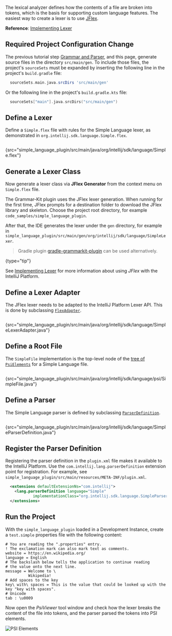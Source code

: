 [//]: # (title: 4. Lexer and Parser Definition)

<!-- Copyright 2000-2020 JetBrains s.r.o. and other contributors. Use of this source code is governed by the Apache 2.0 license that can be found in the LICENSE file. -->

The lexical analyzer defines how the contents of a file are broken into tokens, which is the basis for supporting custom language features.
The easiest way to create a lexer is to use [JFlex](https://jflex.de/).

**Reference**: [Implementing Lexer](implementing_lexer.md)

## Required Project Configuration Change
The previous tutorial step [Grammar and Parser](grammar_and_parser.md), and this page, generate source files in the directory `src/main/gen`.
To include those files, the project's `sourceSets` must be expanded by inserting the following line in the project's `build.gradle` file:

```groovy
  sourceSets.main.java.srcDirs 'src/main/gen'
```

Or the following line in the project's `build.gradle.kts` file:
```kotlin
  sourceSets["main"].java.srcDirs("src/main/gen")
```

## Define a Lexer
Define a `Simple.flex` file with rules for the Simple Language lexer, as demonstrated in `org.intellij.sdk.language.Simple.flex`.

```java
```
{src="simple_language_plugin/src/main/java/org/intellij/sdk/language/Simple.flex"}

## Generate a Lexer Class
Now generate a lexer class via **JFlex Generator** from the context menu on `Simple.flex` file.

The Grammar-Kit plugin uses the JFlex lexer generation.
When running for the first time, JFlex prompts for a destination folder to download the JFlex library and skeleton.
Choose the project root directory, for example `code_samples/simple_language_plugin`.

After that, the IDE generates the lexer under the `gen` directory, for example in `simple_language_plugin/src/main/gen/org/intellij/sdk/language/SimpleLexer`.

 >  Gradle plugin [gradle-grammarkit-plugin](https://github.com/JetBrains/gradle-grammar-kit-plugin) can be used alternatively.
 >
 {type="tip"}

See [Implementing Lexer](implementing_lexer.md) for more information about using _JFlex_ with the IntelliJ Platform.

## Define a Lexer Adapter
The JFlex lexer needs to be adapted to the IntelliJ Platform Lexer API.
This is done by subclassing [`FlexAdapter`](upsource:///platform/core-api/src/com/intellij/lexer/FlexAdapter.java).

```java
```
{src="simple_language_plugin/src/main/java/org/intellij/sdk/language/SimpleLexerAdapter.java"}

## Define a Root File
The `SimpleFile` implementation is the top-level node of the [tree of `PsiElements`](implementing_parser_and_psi.md) for a Simple Language file.

```java
```
{src="simple_language_plugin/src/main/java/org/intellij/sdk/language/psi/SimpleFile.java"}

## Define a Parser
The Simple Language parser is defined by subclassing [`ParserDefinition`](upsource:///platform/core-api/src/com/intellij/lang/ParserDefinition.java).

```java
```
{src="simple_language_plugin/src/main/java/org/intellij/sdk/language/SimpleParserDefinition.java"}

## Register the Parser Definition
Registering the parser definition in the `plugin.xml` file makes it available to the IntelliJ Platform.
Use the `com.intellij.lang.parserDefinition` extension point for registration.
For example, see `simple_language_plugin/src/main/resources/META-INF/plugin.xml`.

```xml
  <extensions defaultExtensionNs="com.intellij">
    <lang.parserDefinition language="Simple"
            implementationClass="org.intellij.sdk.language.SimpleParserDefinition"/>
  </extensions>
```

## Run the Project
With the `simple_language_plugin` loaded in a Development Instance, create a `test.simple` properties file with the following content:

```text
# You are reading the ".properties" entry.
! The exclamation mark can also mark text as comments.
website = https://en.wikipedia.org/
language = English
# The backslash below tells the application to continue reading
# the value onto the next line.
message = Welcome to \
          Wikipedia!
# Add spaces to the key
key\ with\ spaces = This is the value that could be looked up with the key "key with spaces".
# Unicode
tab : \u0009
```

Now open the *PsiViewer* tool window and check how the lexer breaks the content of the file into tokens, and the parser parsed the tokens into PSI elements.

![PSI Elements](psi_elements.png)